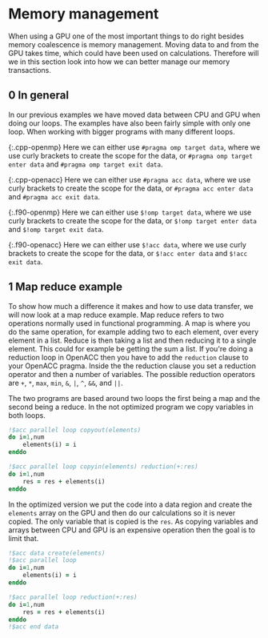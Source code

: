# Memory management

When using a GPU one of the most important things to do right besides memory
coalescence is memory management. Moving data to and from the GPU takes time,
which could have been used on calculations. Therefore will we in this section
look into how we can better manage our memory transactions.

0 In general
------------
In our previous examples we have moved data between CPU and GPU when doing our
loops. The examples have also been fairly simple with only one loop. When working
with bigger programs with many different loops.

{:.cpp-openmp}
Here we can either use `#pragma omp target data`, where we use curly brackets to
create the scope for the data, or `#pragma omp target enter data` and
`#pragma omp target exit data`.

{:.cpp-openacc}
Here we can either use `#pragma acc data`, where we use curly brackets to
create the scope for the data, or `#pragma acc enter data` and
`#pragma acc exit data`.

{:.f90-openmp}
Here we can either use `$!omp target data`, where we use curly brackets to
create the scope for the data, or `$!omp target enter data` and
`$!omp target exit data`.

{:.f90-openacc}
Here we can either use `$!acc data`, where we use curly brackets to create the
scope for the data, or `$!acc enter data` and `$!acc exit data`.

1 Map reduce example
--------------------
To show how much a difference it makes and how to use data transfer, we will now
look at a map reduce example. Map reduce refers to two operations normally used
in functional programming. A map is where you do the same operation, for example
adding two to each element, over every element in a list. Reduce is then taking a
list and then reducing it to a single element. This could for example be getting
the sum a list. If you're doing a reduction loop in OpenACC then you have to add
the `reduction` clause to your OpenACC pragma. Inside the the reduction clause
you set a reduction operator and then a number of variables. The possible
reduction operators are `+`, `*`, `max`, `min`, `&`, `|`, `^`, `&&`, and `||`.

The two programs are based around two loops the first being a map and the second
being a reduce. In the not optimized program we copy variables in both loops.
```f90
!$acc parallel loop copyout(elements)
do i=1,num
    elements(i) = i
enddo

!$acc parallel loop copyin(elements) reduction(+:res)
do i=1,num
    res = res + elements(i)
enddo
```
In the optimized version we put the code into a data region and create the
`elements` array on the GPU and then do our calculations so it is never copied.
The only variable that is copied is the `res`. As copying variables and arrays
between CPU and GPU is an expensive operation then the goal is to limit that.
```f90
!$acc data create(elements)
!$acc parallel loop
do i=1,num
    elements(i) = i
enddo

!$acc parallel loop reduction(+:res)
do i=1,num
    res = res + elements(i)
enddo
!$acc end data
```

